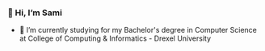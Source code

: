 <h3 align=:"center">👋 Hi, I’m Sami</h3>

- 🌱 I’m currently studying for my Bachelor's degree in Computer Science at College of Computing & Informatics - Drexel University

<!---
Veteran0fdeath/Veteran0fdeath is a ✨ special ✨ repository because its `README.md` (this file) appears on your GitHub profile.
You can click the Preview link to take a look at your changes.
--->
